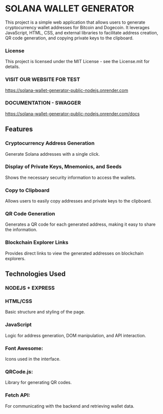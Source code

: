 # SOLANA WALLET GENERATOR

This project is a simple web application that allows users to generate cryptocurrency wallet addresses for Bitcoin and Dogecoin. It leverages JavaScript, HTML, CSS, and external libraries to facilitate address creation, QR code generation, and copying private keys to the clipboard.

### License

This project is licensed under the MIT License - see the License.mit for details.

### VISIT OUR WEBSITE FOR TEST

https://solana-wallet-generator-public-nodejs.onrender.com

### DOCUMENTATION - SWAGGER

https://solana-wallet-generator-public-nodejs.onrender.com/docs

## Features

### Cryptocurrency Address Generation

Generate Solana addresses with a single click.

### Display of Private Keys, Mnemonics, and Seeds

Shows the necessary security information to access the wallets.

### Copy to Clipboard

Allows users to easily copy addresses and private keys to the clipboard.

### QR Code Generation

Generates a QR code for each generated address, making it easy to share the information.

### Blockchain Explorer Links

Provides direct links to view the generated addresses on blockchain explorers.

## Technologies Used

### NODEJS + EXPRESS

### HTML/CSS

Basic structure and styling of the page.

### JavaScript

Logic for address generation, DOM manipulation, and API interaction.

### Font Awesome:
Icons used in the interface.

### QRCode.js:
Library for generating QR codes.

### Fetch API:
For communicating with the backend and retrieving wallet data.
